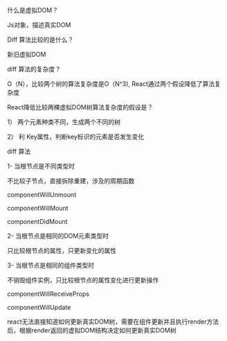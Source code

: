 什么是虚拟DOM？

Js对象，描述真实DOM

Diff 算法比较的是什么？

新旧虚拟DOM

diff 算法的复杂度？

O（N），比较两个树的算法复杂度是O（N^3), React通过两个假设降低了算法复杂度

React降低比较两棵虚拟DOM树算法复杂度的假设是？

1） 两个元素种类不同，生成两个不同的树

2） 利 Key属性，判断key标识的元素是否发生变化



diff 算法

1- 当根节点是不同类型时

不比较子节点，直接拆除重建，涉及的周期函数

componentWillUnmount

componentWillMount

componentDidMount

2- 当根节点是相同的DOM元素类型时

只比较根节点的属性，只更新变化的属性

3- 当根节点是相同的组件类型时

不销毁组件实例，只比较根节点的属性变化进行更新操作

componentWillReceiveProps

componentWillUpdate

react无法直接知道如何更新真实DOM树，需要在组件更新并且执行render方法后，根据render返回的虚拟DOM结构决定如何更新真实DOM树